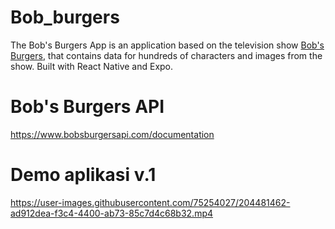 # Bob_burgers
The Bob's Burgers App is an application based on the television show <a href="https://www.fox.com/bobs-burgers/">Bob's Burgers</a>, that contains data for hundreds of characters and images from the show. Built with React Native and Expo.

# Bob's Burgers API
https://www.bobsburgersapi.com/documentation

<h1> Demo aplikasi v.1 </h1>



https://user-images.githubusercontent.com/75254027/204481462-ad912dea-f3c4-4400-ab73-85c7d4c68b32.mp4

